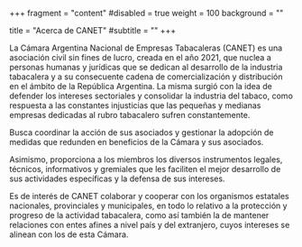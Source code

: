 +++
fragment = "content"
#disabled = true
weight = 100
background = ""

title = "Acerca de CANET"
#subtitle = ""
+++

La Cámara Argentina Nacional de Empresas Tabacaleras (CANET) es una asociación civil sin fines de lucro, creada en el año 2021, que nuclea a personas humanas y jurídicas que se dedican al desarrollo de la industria tabacalera y a su consecuente cadena de comercialización y distribución en el ámbito de la República Argentina. La misma surgió con la idea de defender los intereses sectoriales y consolidar la industria del tabaco, como respuesta a las constantes injusticias que las pequeñas y medianas empresas dedicadas al rubro tabacalero sufren constantemente. 

Busca coordinar la acción de sus asociados y gestionar la adopción de medidas que redunden en beneficios de la Cámara y sus asociados. 

Asimismo, proporciona a los miembros los diversos instrumentos legales, técnicos, informativos y gremiales que les faciliten el mejor desarrollo de sus actividades específicas y la defensa de sus intereses. 

Es de interés de CANET colaborar y cooperar con los organismos estatales nacionales, provinciales y municipales, en todo lo relativo a la protección y progreso de la actividad tabacalera, como así también la de mantener relaciones con entes afines a nivel país y del extranjero, cuyos intereses se alinean con los de esta Cámara.
